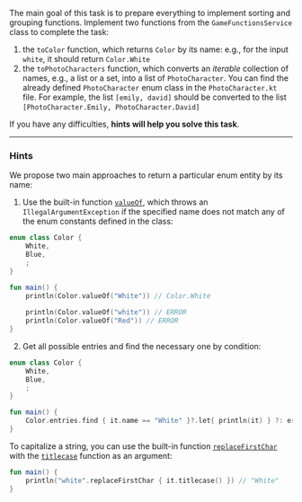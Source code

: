 The main goal of this task is to prepare everything to implement sorting and grouping functions.
Implement two functions from the `GameFunctionsService` class to complete the task:

1) the `toColor` function, which returns `Color` by its name: e.g., for the input `white`, it should return `Color.White`
2) the `toPhotoCharacters` function, which converts an _iterable_ collection of names, e.g., a list or a set, into a 
list of `PhotoCharacter`. You can find the already defined `PhotoCharacter` enum class in the `PhotoCharacter.kt` file.
For example, the list `[emily, david]` should be converted to the list `[PhotoCharacter.Emily, PhotoCharacter.David]`

If you have any difficulties, **hints will help you solve this task**.

----

### Hints

<div class="hint" title="Click me to learn possible approaches to get an enum entity by name">

We propose two main approaches to return a particular enum entity by its name:

1) Use the built-in function [`valueOf`](https://kotlinlang.org/docs/enum-classes.html#working-with-enum-constants), 
which throws an `IllegalArgumentException` if the specified name does not 
match any of the enum constants defined in the class:
```kotlin
enum class Color {
    White,
    Blue,
    ;
}

fun main() {
    println(Color.valueOf("White")) // Color.White
    
    println(Color.valueOf("white")) // ERROR
    println(Color.valueOf("Red")) // ERROR
}
```

2) Get all possible entries and find the necessary one by condition:
```kotlin
enum class Color {
    White,
    Blue,
    ;
}

fun main() {
    Color.entries.find { it.name == "White" }?.let{ println(it) } ?: error("Cannot find the color")
}
```
</div>

<div class="hint" title="Click me to learn how to capitalize a string">

To capitalize a string, you can use the built-in function [`replaceFirstChar`](https://kotlinlang.org/api/latest/jvm/stdlib/kotlin.text/replace-first-char.html) 
with the [`titlecase`](https://kotlinlang.org/api/latest/jvm/stdlib/kotlin.text/titlecase.html) function as an argument:
```kotlin
fun main() {
    println("white".replaceFirstChar { it.titlecase() }) // "White"
}
```
</div>

